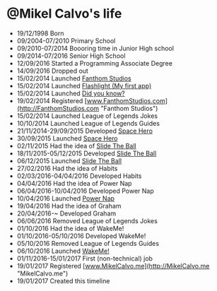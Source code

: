 @Mikel Calvo's life
===============

- 19/12/1998 Born
- 09/2004-07/2010 Primary School
- 09/2010-07/2014 Boooring time in Junior High school
- 09/2014-07/2016 Senior High School
- 12/09/2016 Started a Programming Associate Degree
- 14/09/2016 Dropped out
- 15/02/2014 Launched [Fanthom Studios](http://FanthomStudios.com "Fanthom Studios")
- 15/02/2014 Launched [Flashlight (My first app)](https://play.google.com/store/apps/details?id=com.mikelcalvo.linterna "Flashlight")
- 15/02/2014 Launched [Did you know?](https://play.google.com/store/apps/details?id=com.MikelCalvo.sabiasque "Did you know?")
- 19/02/2014 Registered [www.FanthomStudios.com](http://FanthomStudios.com "Fanthom Studios")
- 15/02/2014 Launched League of Legends Jokes
- 10/10/2014 Launched League of Legends Guides
- 21/11/2014-29/09/2015 Developed [Space Hero](https://play.google.com/store/apps/details?id=com.fanthomstudios.spacehero "Space Hero")
- 30/09/2015 Launched [Space Hero](https://play.google.com/store/apps/details?id=com.fanthomstudios.spacehero "Space Hero")
- 02/11/2015 Had the idea of [Slide The Ball](https://play.google.com/store/apps/details?id=com.fanthomstudios.slidetheball "Slide The Ball")
- 18/11/2015-05/12/2015 Developed [Slide The Ball](https://play.google.com/store/apps/details?id=com.fanthomstudios.slidetheball "Slide The Ball")
- 06/12/2015 Launched [Slide The Ball](https://play.google.com/store/apps/details?id=com.fanthomstudios.slidetheball "Slide The Ball")
- 27/02/2016 Had the idea of Habits
- 02/03/2016-04/04/2016 Developed Habits
- 04/04/2016 Had the idea of Power Nap
- 06/04/2016-10/04/2016 Developed Power Nap
- 10/04/2016 Launched [Power Nap](https://play.google.com/store/apps/details?id=com.fanthomstudios.powernap "Power Nap") 
- 19/04/2016 Had the idea of Graham
- 20/04/2016-~ Developed Graham
- 06/06/2016 Removed League of Legends Jokes
- 01/10/2016 Had the idea of WakeMe!
- 01/10/2016-05/10/2016 Developed WakeMe!
- 05/10/2016 Removed League of Legends Guides
- 06/10/2016 Launched [WakeMe!](https://play.google.com/store/apps/details?id=com.fanthomstudios.wakeme "WakeMe!")
- 01/11/2016-15/01/2017 First (non-technical) job
- 19/01/2017 Registered [www.MikelCalvo.me](http://MikelCalvo.me "MikelCalvo.me")
- 19/01/2017 Created this timeline
